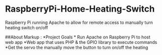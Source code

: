 # RaspberryPi-Home-Heating-Switch
Raspberry Pi running Apache to allow for remote access to manually turn heating switch on/off

##About
 Markup : *Project Goals
              * Run Apache on Raspberry Pi to host web app
              *Web app that uses PHP & the GPIO library to execute commands
              *Get the servo the manually move the button to turn on/off the heating
